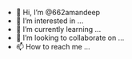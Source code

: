 <p align="center">
<br>
   <img align="center" scr="https://github.com/tusharnankani/tusharnankani/raw/master/Assets/hello.gif">
<br>
	<br>
	</p>


- 👋 Hi, I’m @662amandeep
- 👀 I’m interested in ...
- 🌱 I’m currently learning ...
- 💞️ I’m looking to collaborate on ...
- 📫 How to reach me ...

<!---
662amandeep/662amandeep is a ✨ special ✨ repository because its `README.md` (this file) appears on your GitHub profile.
You can click the Preview link to take a look at your changes.
--->
